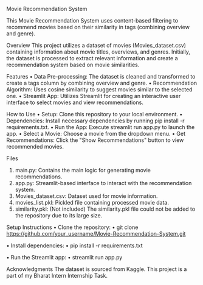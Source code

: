 Movie Recommendation System

This Movie Recommendation System uses content-based filtering to recommend movies based on their similarity in tags (combining overview and genre).

Overview
This project utilizes a dataset of movies (Movies_dataset.csv) containing information about movie titles, overviews, and genres. Initially, the dataset is processed to extract relevant information and create a recommendation system based on movie similarities.

Features
•	Data Pre-processing: The dataset is cleaned and transformed to create a tags column by combining overview and genre.
•	Recommendation Algorithm: Uses cosine similarity to suggest movies similar to the selected one.
•	Streamlit App: Utilizes Streamlit for creating an interactive user interface to select movies and view recommendations.

How to Use
•	Setup: Clone this repository to your local environment.
•	Dependencies: Install necessary dependencies by running pip install -r requirements.txt.
•	Run the App: Execute streamlit run app.py to launch the app.
•	Select a Movie: Choose a movie from the dropdown menu.
•	Get Recommendations: Click the "Show Recommendations" button to view recommended movies.

Files
1.	main.py: Contains the main logic for generating movie recommendations.
2.	app.py: Streamlit-based interface to interact with the recommendation system.
3.	Movies_dataset.csv: Dataset used for movie information.
4.	movies_list.pkl: Pickled file containing processed movie data.
5.	similarity.pkl: (Not included) The similarity.pkl file could not be added to the repository due to its large size.

Setup Instructions
•	Clone the repository:
•	git clone https://github.com/your_username/Movie-Recommendation-System.git

•	Install dependencies:
•	pip install -r requirements.txt

•	Run the Streamlit app:
•	streamlit run app.py

Acknowledgments
The dataset is sourced from Kaggle.
This project is a part of my Bharat Intern Internship Task.
